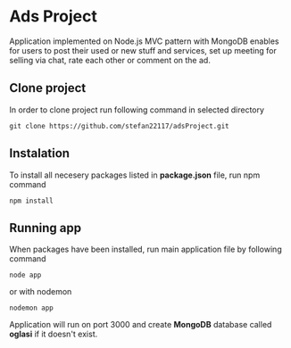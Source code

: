 # Ads Project
Application implemented on Node.js MVC pattern with MongoDB enables
for users to post their used or new stuff and services, set up meeting for selling via chat,
rate each other or comment on the ad.
## Clone project
In order to clone project run following command in selected directory
```
git clone https://github.com/stefan22117/adsProject.git
```
## Instalation
To install all necesery packages listed in **package.json** file, run npm command
```
npm install 
```
## Running app
When packages have been installed, run main application file by following command
```
node app
```
or with nodemon
```
nodemon app
```
Application will run on port 3000 and create **MongoDB** database called **oglasi**
if it doesn't exist.
